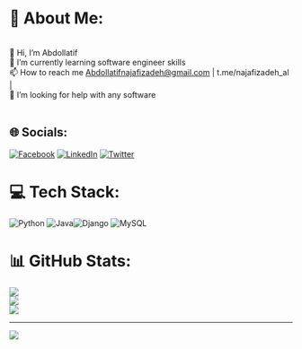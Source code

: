# 💫 About Me:
<br>    👋 Hi, I’m Abdollatif<br>    🌱 I’m currently learning software engineer skills<br>    📫 How to reach me Abdollatifnajafizadeh@gmail.com | t.me/najafizadeh_al |<br>    🧐 I’m looking for help with any software<br><br>


## 🌐 Socials:
[![Facebook](https://img.shields.io/badge/Facebook-%231877F2.svg?logo=Facebook&logoColor=white)](https://facebook.com/najafizadeh_al) [![LinkedIn](https://img.shields.io/badge/LinkedIn-%230077B5.svg?logo=linkedin&logoColor=white)](https://www.linkedin.com/in/abdollatif-najafizadeh-a92b28262) [![Twitter](https://img.shields.io/badge/Twitter-%231DA1F2.svg?logo=Twitter&logoColor=white)](https://twitter.com/najafizadeh_al) 

# 💻 Tech Stack:
![Python](https://img.shields.io/badge/python-3670A0?style=for-the-badge&logo=python&logoColor=ffdd54) ![Java](https://img.shields.io/badge/java-%23ED8B00.svg?style=for-the-badge&logo=java&logoColor=white)![Django](https://img.shields.io/badge/django-%23092E20.svg?style=for-the-badge&logo=django&logoColor=white) ![MySQL](https://img.shields.io/badge/mysql-%2300f.svg?style=for-the-badge&logo=mysql&logoColor=white) 
# 📊 GitHub Stats:
![](https://github-readme-stats.vercel.app/api?username=najafizadehal&theme=merko&hide_border=true&include_all_commits=false&count_private=false)<br/>
![](https://github-readme-streak-stats.herokuapp.com/?user=najafizadehal&theme=merko&hide_border=true)<br/>
![](https://github-readme-stats.vercel.app/api/top-langs/?username=najafizadehal&theme=merko&hide_border=true&include_all_commits=false&count_private=false&layout=compact)

---
[![](https://visitcount.itsvg.in/api?id=najafizadehal&icon=0&color=0)](https://visitcount.itsvg.in)

<!-- Proudly created with GPRM ( https://gprm.itsvg.in ) -->
